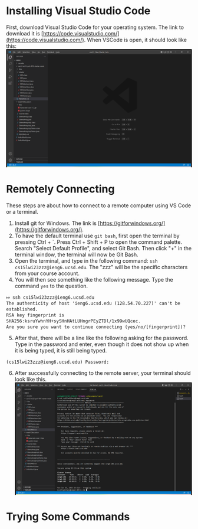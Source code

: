 # Installing Visual Studio Code
First, download Visual Studio Code for your operating system. The link to download it 
is [https://code.visualstudio.com/](https://code.visualstudio.com/). When VSCode is
open, it should look like this:
![Image](vscodewindow.png)

# Remotely Connecting
These steps are about how to connect to a remote computer using VS Code or a terminal.
1. Install git for Windows. The link is [https://gitforwindows.org/](https://gitforwindows.org/).
2. To have the default terminal use `git bash`, first open the terminal by pressing Ctrl + `. Press
Ctrl + Shift + P to open the command palette. Search "Select Default Profile", and select Git Bash. 
Then click "+" in the terminal window, the terminal will now be Git Bash.
3. Open the terminal, and type in the following command: `ssh cs15lwi23zzz@ieng6.ucsd.edu`. The "zzz"
will be the specific characters from your course account.
4. You will then see something like the following message. Type the command `yes` to the question.
```
⤇ ssh cs15lwi23zzz@ieng6.ucsd.edu
The authenticity of host 'ieng6.ucsd.edu (128.54.70.227)' can't be established.
RSA key fingerprint is SHA256:ksruYwhnYH+sySHnHAtLUHngrPEyZTDl/1x99wUQcec.
Are you sure you want to continue connecting (yes/no/[fingerprint])?
```
5. After that, there will be a line like the following asking for the password. Type in the password
and enter, even though it does not show up when it is being typed, it is still being typed.
```
(cs15lwi23zzz@ieng6.ucsd.edu) Password:
```
6. After successfully connecting to the remote server, your terminal should look like this.
![Image](remoteserver.png)

# Trying Some Commands
